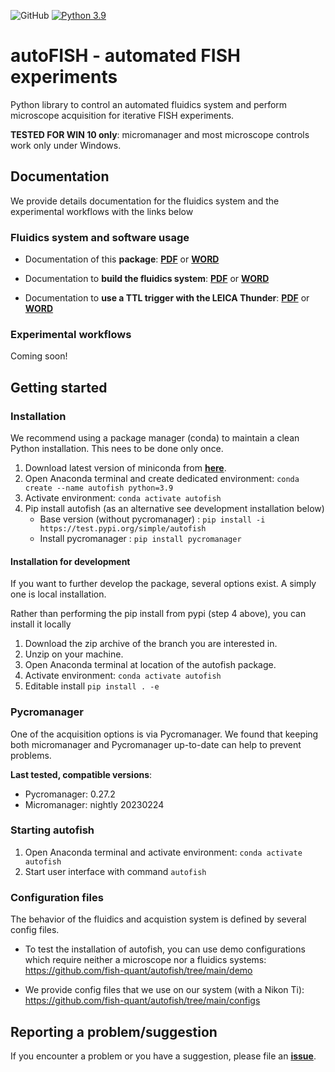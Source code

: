 ![GitHub](https://img.shields.io/github/license/fish-quant/autofish)
[![Python 3.9](https://img.shields.io/badge/python-3.9-blue.svg)](https://www.python.org/downloads/release/python-390/)

# autoFISH - automated FISH experiments

Python library to control an automated fluidics system and perform microscope acquisition for iterative FISH experiments.

**TESTED FOR WIN 10 only**: micromanager and most microscope controls work only under Windows.

## Documentation

We provide details documentation for the fluidics system and the experimental workflows with the links below

### Fluidics system and software usage

- Documentation of this **package**: 
  [**PDF**](https://drive.google.com/open?id=1-Fr_Dbg0eQDSbhBmq2gmJ1FDb4Uy_ToI&usp=drive_fs)  or 
  [**WORD**](https://docs.google.com/document/d/1-IA6f02elFrF7JSLvXx199cNjnm8ciBB?rtpof=true&usp=drive_fs)

- Documentation to **build the fluidics system**:
  [**PDF**](https://drive.google.com/open?id=1-3anf7ieKRPeKJ387K1XaBH0heWWIocm&usp=drive_fs) or 
  [**WORD**](https://docs.google.com/document/d/1-NUsaEacdTHfEi9gJ_SppbXEfD7z9-im?rtpof=true&usp=drive_fs)

- Documentation to **use a TTL trigger with the LEICA Thunder**:
  [**PDF**](https://drive.google.com/open?id=1-bkihEoPfgZdNXIDN6bbxiwU0kXM9xOt&usp=drive_fs) or 
  [**WORD**](https://docs.google.com/document/d/1-ZXZ6kcjAJHre7fJ8rNfXpDT03TYYEI-?rtpof=true&usp=drive_fs)
  
### Experimental workflows

Coming soon!

## Getting started

### Installation

We recommend using a package manager (conda) to maintain a clean Python installation. This nees to be done only once.

1. Download latest version of miniconda from [**here**](https://docs.conda.io/en/latest/miniconda.html).
2. Open Anaconda terminal and create dedicated environment: `conda create --name autofish python=3.9`
3. Activate environment: `conda activate autofish`
4. Pip install autofish (as an alternative see development installation below)
   - Base version (without pycromanager) : `pip install -i https://test.pypi.org/simple/autofish`
   - Install pycromanager : `pip install pycromanager`

#### Installation for development

If you want to further develop the package, several options exist. A simply one is local installation.

Rather than performing the pip install from pypi (step 4 above), you can install it locally

1. Download the zip archive of the branch you are interested in.
2. Unzip on your machine.
3. Open Anaconda terminal at location of the autofish package.
4. Activate environment: `conda activate autofish`
5. Editable install `pip install . -e`

### Pycromanager

One of the acquisition options is via Pycromanager. We found that keeping both micromanager and Pycromanager up-to-date can help to prevent problems.

**Last tested, compatible versions**:

- Pycromanager: 0.27.2
- Micromanager: nightly 20230224

### Starting autofish

1. Open Anaconda terminal and activate environment: `conda activate autofish`
2. Start user interface with command `autofish`

### Configuration files

The behavior of the fluidics and acquistion system is defined by several config files.

- To test the installation of autofish, you can use demo configurations which require neither a microscope nor a fluidics systems: <https://github.com/fish-quant/autofish/tree/main/demo>

- We provide config files that we use on our system (with a Nikon Ti): <https://github.com/fish-quant/autofish/tree/main/configs>


## Reporting a problem/suggestion

If you encounter a problem or you have a suggestion, please file an [**issue**](https://github.com/fish-quant/autofish/issues).
